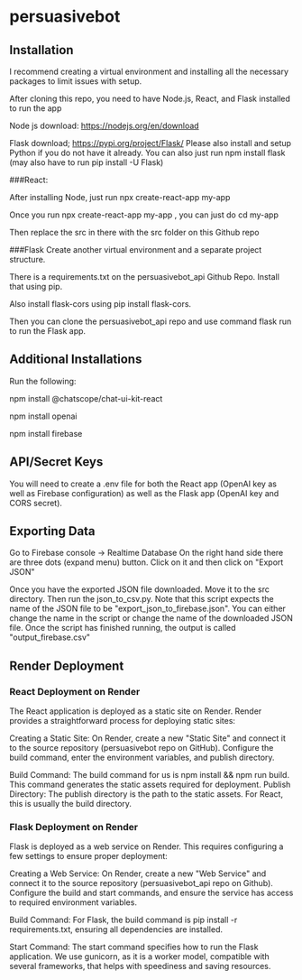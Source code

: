 # persuasivebot

## Installation
I recommend creating a virtual environment and installing all the necessary packages to limit issues with setup.

After cloning this repo, you need to have Node.js, React, and Flask installed to run the app

Node js download: https://nodejs.org/en/download

Flask download; https://pypi.org/project/Flask/
Please also install and setup Python if  you do not have it already.
You can also just run npm install flask (may also have to run pip install -U Flask)

###React: 

After installing Node, just run npx create-react-app my-app

Once you run npx create-react-app my-app , you can just do
cd my-app

Then replace the src in there with the src folder on this Github repo

###Flask
Create another virtual environment and a separate project structure.

There is a requirements.txt on the persuasivebot_api Github Repo. Install that using pip.

Also install flask-cors using pip install flask-cors.

Then you can clone the persuasivebot_api repo and use command flask run to run the Flask app.

## Additional Installations

Run the following:

npm install @chatscope/chat-ui-kit-react

npm install openai

npm install firebase

## API/Secret Keys
You will need to create a .env file for both the React app (OpenAI key as well as Firebase configuration) as well as the Flask app (OpenAI key and CORS secret).

## Exporting Data
Go to Firebase console -> Realtime Database
On the right hand side there are three dots (expand menu) button. Click on it and then click on "Export JSON"

Once you have the exported JSON file downloaded. Move it to the src directory. Then run the json_to_csv.py. Note that this script expects the name of the JSON file to be "export_json_to_firebase.json". You can either change the name in the script or change the name of the downloaded JSON file. Once the script has finished running, the output is called "output_firebase.csv"


## Render Deployment

### React Deployment on Render

The React application is deployed as a static site on Render. Render provides a straightforward process for deploying static sites:

Creating a Static Site: On Render, create a new "Static Site" and connect it to the source repository (persuasivebot repo on GitHub). Configure the build command, enter the environment variables, and publish directory.

Build Command: The build command for us is npm install && npm run build. This command generates the static assets required for deployment.
Publish Directory: The publish directory is the path to the static assets. For React, this is usually the build directory.

### Flask Deployment on Render

Flask is deployed as a web service on Render. This requires configuring a few settings to ensure proper deployment:

Creating a Web Service: On Render, create a new "Web Service" and connect it to the source repository (persuasivebot_api repo on Github). Configure the build and start commands, and ensure the service has access to required environment variables.

Build Command: For Flask, the build command is pip install -r requirements.txt, ensuring all dependencies are installed.

Start Command: The start command specifies how to run the Flask application. We use gunicorn, as it is a worker model, compatible with several frameworks, that helps with speediness and saving resources.
